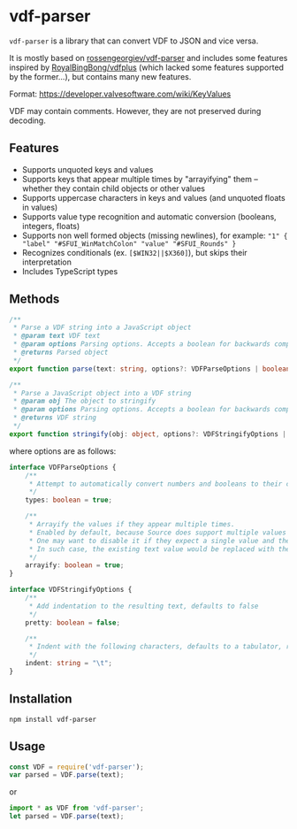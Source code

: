 # vdf-parser

`vdf-parser` is a library that can convert VDF to JSON and vice versa.

It is mostly based on [rossengeorgiev/vdf-parser](https://github.com/rossengeorgiev/vdf-parser) and includes some features inspired by [RoyalBingBong/vdfplus](https://github.com/RoyalBingBong/vdfplus) (which lacked some features supported by the former...), but contains many new features.

Format: https://developer.valvesoftware.com/wiki/KeyValues

VDF may contain comments. However, they are not preserved during decoding.

## Features

- Supports unquoted keys and values
- Supports keys that appear multiple times by "arrayifying" them – whether they contain child objects or other values
- Supports uppercase characters in keys and values (and unquoted floats in values)
- Supports value type recognition and automatic conversion (booleans, integers, floats)
- Supports non well formed objects (missing newlines), for example: `"1" { "label" "#SFUI_WinMatchColon" "value" "#SFUI_Rounds" }`
- Recognizes conditionals (ex. `[$WIN32||$X360]`), but skips their interpretation
- Includes TypeScript types

## Methods

```ts
/**
 * Parse a VDF string into a JavaScript object
 * @param text VDF text
 * @param options Parsing options. Accepts a boolean for backwards compatibility ("types" option defaulting to true)
 * @returns Parsed object
 */
export function parse(text: string, options?: VDFParseOptions | boolean): object;

/**
 * Parse a JavaScript object into a VDF string
 * @param obj The object to stringify
 * @param options Parsing options. Accepts a boolean for backwards compatibility ("pretty" option defaulting to false)
 * @returns VDF string
 */
export function stringify(obj: object, options?: VDFStringifyOptions | boolean): string;
```

where options are as follows:

```ts
interface VDFParseOptions {
    /**
     * Attempt to automatically convert numbers and booleans to their correct types, defaults to true
     */
    types: boolean = true;

    /**
     * Arrayify the values if they appear multiple times.
     * Enabled by default, because Source does support multiple values with the same key (as separate entries).
     * One may want to disable it if they expect a single value and their code is not prepared for different cases.
     * In such case, the existing text value would be replaced with the new one, and existing object patched with the new values.
     */
    arrayify: boolean = true;
}

interface VDFStringifyOptions {
    /**
     * Add indentation to the resulting text, defaults to false
     */
    pretty: boolean = false;

    /**
     * Indent with the following characters, defaults to a tabulator, requires "pretty" to be set to true
     */
    indent: string = "\t";
}
```

## Installation

`npm install vdf-parser`

## Usage

```js
const VDF = require('vdf-parser');
var parsed = VDF.parse(text);
```

or

```js
import * as VDF from 'vdf-parser';
let parsed = VDF.parse(text);
```
